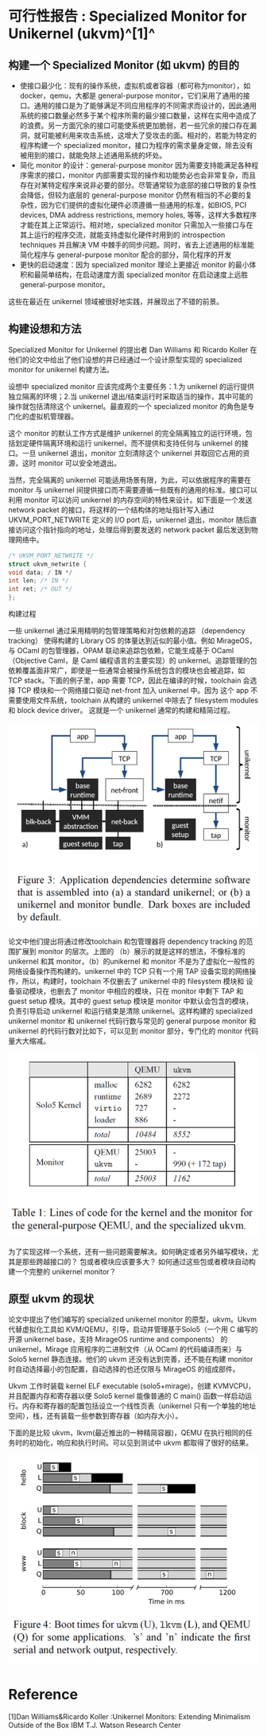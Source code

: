 # 可行性报告 : Specialized Monitor for Unikernel (ukvm)^[1]^

## 构建一个 Specialized Monitor (如 ukvm) 的目的

- 使接口最少化：现有的操作系统，虚拟机或者容器（都可称为monitor），如docker，qemu，大都是 general-purpose monitor，它们采用了通用的接口。通用的接口是为了能够满足不同应用程序的不同需求而设计的，因此通用系统的接口数量必然多于某个程序所需的最少接口数量，这样在实用中造成了的浪费。另一方面冗余的接口可能使系统更加脆弱，若一些冗余的接口存在漏洞，就可能被利用来攻击系统，这增大了受攻击的面。相对的，若能为特定的程序构建一个 specialized monitor，接口为程序的需求量身定做，除去没有被用到的接口，就能免除上述通用系统的坏处。
- 简化 monitor 的设计：general-purpose monitor 因为需要支持能满足各种程序需求的接口，monitor 内部需要实现的操作和功能势必也会非常复杂，而且存在对某特定程序来说非必要的部分。尽管通常较为底部的接口导致的复杂性会降低，但较为底层的 general-purpose monitor 仍然有相当的不必要的复杂性，因为它们提供的虚拟化硬件必须遵循一些通用的标准，如BIOS, PCI devices, DMA address restrictions, memory holes, 等等，这样大多数程序才能在其上正常运行。相对地，specialized monitor 只需加入一些接口与在其上运行的程序交流，就能支持虚拟化硬件时用到的 introspection techniques 并且解决 VM 中棘手的同步问题。同时，省去上述通用的标准能简化程序与 general-purpose monitor 配合的部分，简化程序的开发
- 更快的启动速度：因为 specialized monitor 理论上更接近 monitor 的最小体积和最简单结构，在启动速度方面 specialized monitor 在启动速度上远胜 general-purpose monitor。

这些在最近在 unikernel 领域被很好地实践，并展现出了不错的前景。

## 构建设想和方法

Specialized Monitor for Unikernel 的提出者 Dan Williams 和 Ricardo Koller 在他们的论文中给出了他们设想的并已经通过一个设计原型实现的 specialized monitor for unikernel 构建方法。

设想中 specialized monitor 应该完成两个主要任务：1.为 unikernel 的运行提供独立隔离的环境；2.当 unikernel 退出/结束运行时采取适当的操作，其中可能的操作就包括清除这个 unikernel。最直观的一个 specialized monitor 的角色是专门化的虚拟机管理器。

这个 monitor 的默认工作方式是维护 unikernel 的完全隔离独立的运行环境，包括划定硬件隔离环境和运行 unikernel，而不提供和支持任何与 unikernel 的接口。一旦 unikernel 退出，monitor 立刻清除这个 unikernel 并取回它占用的资源，这时 monitor 可以安全地退出。

当然，完全隔离的 unikernel 可能适用场景有限，为此，可以依据程序的需要在 monitor 与 unikernel 间提供接口而不需要遵循一些既有的通用的标准。接口可以利用 monitor 可以访问 unikernel 的内存空间的特性来设计。如下面是一个发送 network packet 的接口，将这样的一个结构体的地址指针写入通过 UKVM_PORT_NETWRITE 定义的 I/O port 后，unikernel 退出，monitor 随后直接访问这个指针指向的地址，处理后得到要发送的 network packet 最后发送到物理网络中。

```c
/* UKVM_PORT_NETWRITE */
struct ukvm_netwrite {
void data; / IN */
int len; /* IN */
int ret; /* OUT */
};
```

构建过程

一些 unikernel 通过采用精明的包管理策略和对包依赖的追踪 （dependency tracking） 使得构建的 Library OS 的体量达到近似的最小值。例如 MirageOS，与 OCaml 的包管理器，OPAM 联动来追踪包依赖，它能生成基于 OCaml（Objective Caml，是 Caml 编程语言的主要实现）的 unikernel。追踪管理的包依赖覆盖面非常广，即使是一些通常会被操作系统包含的模块也会被追踪，如 TCP stack。下面的例子里，app 需要 TCP，因此在编译的时候，toolchain 会选择 TCP 模块和一个网络接口驱动 net-front 加入 unikernel 中。因为 这个 app 不需要使用文件系统，toolchain 从构建的 unikernel 中除去了 filesystem modules 和 block device driver。 这就是一个 unikernel 通常的构建和精简过程。

![1524589226061](ukvm1.png)

论文中他们提出将通过修改toolchain 和包管理器将 dependency tracking 的范围扩展到 monitor 的层次。上图的 （b）展示的就是这样的想法，不像标准的 unikernel 和其 monitor，（b）的unikernel 和 monitor 不是为了虚拟化一般性的网络设备操作而构建的。unikernel 中的 TCP 只有一个用 TAP 设备实现的网络操作，所以，构建时，toolchain 不仅删去了 unikernel 中的 filesystem 模块和 设备驱动模块，也删去了 monitor 中相应的模块，只在 monitor 中剩下 TAP 和 guest setup 模块。其中的 guest setup 模块是 monitor 中默认会包含的模块，负责引导启动 unikernel 和运行结束是清除 unikernel。这样构建的 specialized unikernel monitor 和 unikernel 代码行数与常见的 general purpose monitor 和 unikernel 的代码行数对比如下，可以见到 monitor 部分，专门化的 monitor 代码量大大缩减。

![1524591685870](ukvm2.png)

为了实现这样一个系统，还有一些问题需要解决。如何确定或者另外编写模块，尤其是那些跨越接口的？ 包或者模块应该要多大？ 如何通过这些包或者模块自动构建一个完整的 unikernel monitor？

## 原型 ukvm 的现状

论文中提出了他们编写的 specialized unikernel monitor 的原型，ukvm。Ukvm 代替虚拟化工具如 KVM/QEMU，引导，启动并管理基于Solo5（一个用 C 编写的开源 unikernel base，支持 MirageOS runtime and components） 的 unikernel，Mirage 应用程序的二进制文件（从 OCaml 的代码编译而来）与 Solo5 kernel 静态连接。他们的 ukvm 还没有达到完善，还不能在构建 monitor 时自动选择最小的包配置，自动选择的也还仅限与 MirageOS 的组成部件。

Ukvm 工作时装载 kernel ELF executable (solo5+mirage)，创建 KVMVCPU，并且配置内存和寄存器以便 Solo5 kernel 能像普通的 C main() 函数一样启动运行。内存和寄存器的配置包括设立一个线性页表（unikernel 只有一个单独的地址空间），栈，还有装载一些参数到寄存器（如内存大小）。

下面的是比较 ukvm，lkvm(最近推出的一种精简容器)，QEMU 在执行相同的任务时的初始化，响应和执行时间。可以见到测试中 ukvm 都取得了很好的结果。

![1524591934745](ukvm3.png)



# Reference

[1]Dan Williams&Ricardo Koller :Unikernel Monitors: Extending Minimalism Outside of the Box
	IBM T.J. Watson Research Center